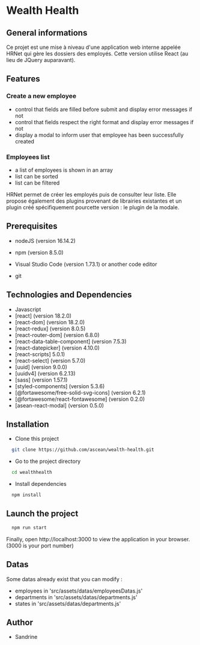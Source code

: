 
# Wealth Health

## General informations

Ce projet est une mise à niveau d'une application web interne appelée HRNet qui gère les dossiers des employés. Cette version utilise React (au lieu de JQuery auparavant).

## Features

### Create a new employee

- control that fields are filled before submit and display error messages if not
- control that fields respect the right format and display error messages if not
- display a modal to inform user that employee has been successfully created

### Employees list
- a list of employees is shown in an array
- list can be sorted
- list can be filtered

HRNet permet de créer les employés puis de consulter leur liste. Elle propose également des plugins provenant de librairies existantes et un plugin créé spécifiquement pourcette version : le plugin de la modale.

## Prerequisites

- nodeJS (version 16.14.2)

- npm (version 8.5.0)

- Visual Studio Code (version 1.73.1) or another code editor

- git

## Technologies and Dependencies

- Javascript
- [react] (version 18.2.0)
- [react-dom] (version 18.2.0)
- [react-redux] (version 8.0.5)
- [react-router-dom] (version 6.8.0)
- [react-data-table-component] (version 7.5.3)
- [react-datepicker] (version 4.10.0)
- [react-scripts] 5.0.1)
- [react-select] (version 5.7.0)
- [uuid] (version 9.0.0)
- [uuidv4] (version 6.2.13)
- [sass] (version 1.57.1)
- [styled-components] (version 5.3.6)
- [@fortawesome/free-solid-svg-icons] (version 6.2.1)
- [@fortawesome/react-fontawesome] (version 0.2.0)
- [asean-react-modal] (version 0.5.0)

## Installation 

- Clone this project

```bash
  git clone https://github.com/ascean/wealth-health.git
```

- Go to the project directory

```bash
  cd wealthhealth
```

- Install dependencies

```bash
  npm install
```

## Launch the project

```bash
  npm run start
```

Finally, open http://localhost:3000 to view the application in your browser. (3000 is your port number)

## Datas

Some datas already exist that you can modify :
- employees in 'src/assets/datas/employeesDatas.js'
- departments in 'src/assets/datas/departments.js'
- states in 'src/assets/datas/departments.js'

## Author

- Sandrine

